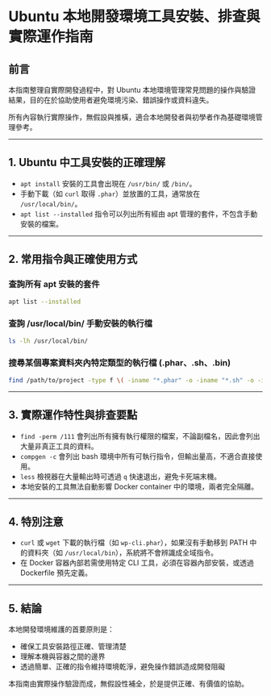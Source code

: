 # Ubuntu 本地開發環境工具安裝、排查與實際運作指南

## 前言
本指南整理自實際開發過程中，對 Ubuntu 本地環境管理常見問題的操作與驗證結果，目的在於協助使用者避免環境污染、錯誤操作或資料違失。

所有內容執行實際操作，無假設與推橫，適合本地開發者與初學者作為基礎環境管理參考。

---

## 1. Ubuntu 中工具安裝的正確理解

- `apt install` 安裝的工具會出現在 `/usr/bin/` 或 `/bin/`。
- 手動下載（如 `curl` 取得 `.phar`）並放置的工具，通常放在 `/usr/local/bin/`。
- `apt list --installed` 指令可以列出所有經由 apt 管理的套件，不包含手動安裝的檔案。

---

## 2. 常用指令與正確使用方式

### 查詢所有 apt 安裝的套件
```bash
apt list --installed
```

### 查詢 /usr/local/bin/ 手動安裝的執行檔
```bash
ls -lh /usr/local/bin/
```

### 搜尋某個專案資料夾內特定類型的執行檔 (.phar、.sh、.bin)
```bash
find /path/to/project -type f \( -iname "*.phar" -o -iname "*.sh" -o -iname "*.bin" \) 2>/dev/null
```

---

## 3. 實際運作特性與排查要點

- `find -perm /111` 會列出所有擁有執行權限的檔案，不論副檔名，因此會列出大量非真正工具的資料。
- `compgen -c` 會列出 bash 環境中所有可執行指令，但輸出量高，不適合直接使用。
- `less` 檢視器在大量輸出時可透過 `q` 快速退出，避免卡死端末機。
- 本地安裝的工具無法自動影響 Docker container 中的環境，兩者完全隔離。

---

## 4. 特別注意

- `curl` 或 `wget` 下載的執行檔（如 `wp-cli.phar`），如果沒有手動移到 PATH 中的資料夾（如 `/usr/local/bin`），系統將不會辨識成全域指令。
- 在 Docker 容器內部若需使用特定 CLI 工具，必須在容器內部安裝，或透過 Dockerfile 預先定義。

---

## 5. 結論

本地開發環境維護的首要原則是：

- 確保工具安裝路徑正確、管理清楚
- 理解本機與容器之間的邊界
- 透過簡單、正確的指令維持環境乾淨，避免操作錯誤造成開發阻礙

本指南由實際操作驗證而成，無假設性補全，於是提供正確、有價值的協助。
